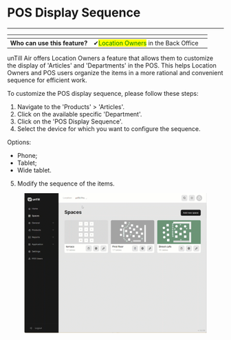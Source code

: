 # POS Display Sequence

***

<table data-card-size="large" data-view="cards"><thead><tr><th></th><th></th><th></th></tr></thead><tbody><tr><td><strong>Who can use this feature?</strong></td><td><span data-gb-custom-inline data-tag="emoji" data-code="2714">✔</span><mark style="color:green;">Location Owners</mark> in the Back Office</td><td></td></tr></tbody></table>

unTill Air offers Location Owners a feature that allows them to customize the display of 'Articles' and 'Departments' in the POS. This helps Location Owners and POS users organize the items in a more rational and convenient sequence for efficient work.

To customize the POS display sequence, please follow these steps:

1. Navigate to the 'Products' > 'Articles'.
2. Click on the available specific 'Department'.
3. Click on the 'POS Display Sequence'.
4. Select the device for which you want to configure the sequence.

Options:

* Phone;
* Tablet;
* Wide tablet.

5. Modify the sequence of the items.

<figure><img src="../../.gitbook/assets/sequence.gif" alt=""><figcaption></figcaption></figure>
